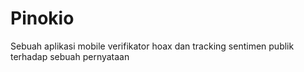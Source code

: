 # Pinokio
Sebuah aplikasi mobile verifikator hoax dan tracking sentimen publik terhadap sebuah pernyataan
